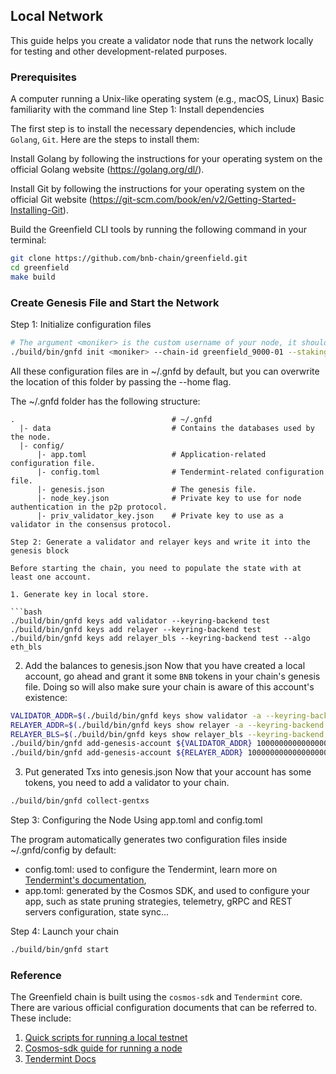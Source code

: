 ## Local Network
This guide helps you create a validator node that runs the network locally for testing and other development-related purposes.

### Prerequisites

A computer running a Unix-like operating system (e.g., macOS, Linux)
Basic familiarity with the command line
Step 1: Install dependencies

The first step is to install the necessary dependencies, which include `Golang`, `Git`. Here are the steps to install them:

Install Golang by following the instructions for your operating system on the official Golang website (https://golang.org/dl/).

Install Git by following the instructions for your operating system on the official Git website (https://git-scm.com/book/en/v2/Getting-Started-Installing-Git).

Build the Greenfield CLI tools by running the following command in your terminal:

```bash
git clone https://github.com/bnb-chain/greenfield.git
cd greenfield
make build
```

### Create Genesis File and Start the Network

Step 1: Initialize configuration files

```bash
# The argument <moniker> is the custom username of your node, it should be human-readable.
./build/bin/gnfd init <moniker> --chain-id greenfield_9000-01 --staking-bond-denom BNB
```

All these configuration files are in ~/.gnfd by default, but you can overwrite the location of this folder by passing the --home flag.

The ~/.gnfd folder has the following structure:
```
.                                   # ~/.gnfd
  |- data                           # Contains the databases used by the node.
  |- config/
      |- app.toml                   # Application-related configuration file.
      |- config.toml                # Tendermint-related configuration file.
      |- genesis.json               # The genesis file.
      |- node_key.json              # Private key to use for node authentication in the p2p protocol.
      |- priv_validator_key.json    # Private key to use as a validator in the consensus protocol.

Step 2: Generate a validator and relayer keys and write it into the genesis block

Before starting the chain, you need to populate the state with at least one account.

1. Generate key in local store.

```bash
./build/bin/gnfd keys add validator --keyring-backend test
./build/bin/gnfd keys add relayer --keyring-backend test
./build/bin/gnfd keys add relayer_bls --keyring-backend test --algo eth_bls
```

2. Add the balances to genesis.json
Now that you have created a local account, go ahead and grant it some `BNB` tokens in your chain's genesis file. Doing so will also make sure your chain is aware of this account's existence:

```bash
VALIDATOR_ADDR=$(./build/bin/gnfd keys show validator -a --keyring-backend test)
RELAYER_ADDR=$(./build/bin/gnfd keys show relayer -a --keyring-backend test)
RELAYER_BLS=$(./build/bin/gnfd keys show relayer_bls --keyring-backend test --output json | jq -r .pubkey_hex)
./build/bin/gnfd add-genesis-account ${VALIDATOR_ADDR} 100000000000000000000000000BNB
./build/bin/gnfd add-genesis-account ${RELAYER_ADDR} 100000000000000000000000000BNB
```

3. Put generated Txs into genesis.json
Now that your account has some tokens, you need to add a validator to your chain.

```bash
./build/bin/gnfd collect-gentxs
```


Step 3: Configuring the Node Using app.toml and config.toml

The program automatically generates two configuration files inside ~/.gnfd/config by default:
 - config.toml: used to configure the Tendermint, learn more on [Tendermint's documentation](https://docs.tendermint.com/master/nodes/configuration.html),
 - app.toml: generated by the Cosmos SDK, and used to configure your app, such as state pruning strategies, telemetry, gRPC and REST servers configuration, state sync...


Step 4: Launch your chain

```bash
./build/bin/gnfd start
```

### Reference
The Greenfield chain is built using the `cosmos-sdk` and `Tendermint` core. There are various official configuration documents that can be referred to. These include:

1. [Quick scripts for running a local testnet](../../deployment/readme.md)
2. [Cosmos-sdk guide for running a node](https://docs.cosmos.network/main/run-node/run-node)
3. [Tendermint Docs](https://docs.tendermint.com/master/nodes/configuration.html)